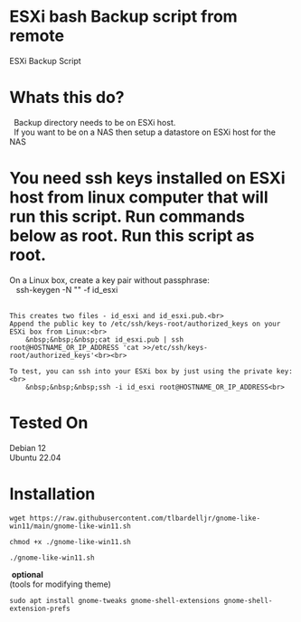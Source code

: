 # ESXi bash Backup script from remote
ESXi Backup Script

# Whats this do?
&nbsp; Backup directory needs to be on ESXi host.<br>
&nbsp; If you want to be on a NAS then setup a datastore on ESXi host for the NAS<br>


# You need ssh keys installed on ESXi host from linux computer that will run this script. Run commands below as root. Run this script as root.

   On a Linux box, create a key pair without passphrase:<br>
     	&nbsp;&nbsp;&nbsp;ssh-keygen -N "" -f id_esxi<br><br>
          
	This creates two files - id_esxi and id_esxi.pub.<br>
	Append the public key to /etc/ssh/keys-root/authorized_keys on your ESXi box from Linux:<br>
		&nbsp;&nbsp;&nbsp;cat id_esxi.pub | ssh root@HOSTNAME_OR_IP_ADDRESS 'cat >>/etc/ssh/keys-root/authorized_keys'<br><br>
		
	To test, you can ssh into your ESXi box by just using the private key:<br>
		&nbsp;&nbsp;&nbsp;ssh -i id_esxi root@HOSTNAME_OR_IP_ADDRESS<br>


# Tested On
Debian 12<br>
Ubuntu 22.04<br>


# Installation


```
wget https://raw.githubusercontent.com/tlbardelljr/gnome-like-win11/main/gnome-like-win11.sh
```

```
chmod +x ./gnome-like-win11.sh
```

```
./gnome-like-win11.sh
```
&nbsp;<b>optional</b><br>(tools for modifying theme)

```
sudo apt install gnome-tweaks gnome-shell-extensions gnome-shell-extension-prefs
```

